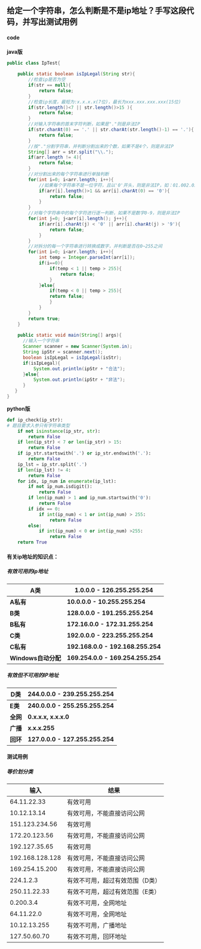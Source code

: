 ## 给定一个字符串，怎么判断是不是ip地址？手写这段代码，并写出测试用例

#### code

**java版**

```java
public class IpTest{
    
    public static boolean isIpLegal(String str){
        //检查ip是否为空
        if(str == null){
            return false;
        }
        //检查ip长度，最短为:x.x.x.x(7位)，最长为xxx.xxx.xxx.xxx(15位)
        if(str.length()<7 || str.length()>15 ){
            return false;
        }
        //对输入字符串的首末字符判断，如果是"."则是非法IP
        if(str.charAt(0) == '.' || str.charAt(str.length()-1) == '.'){
            return false;
        }
        //按"."分割字符串，并判断分割出来的个数，如果不是4个，则是非法IP
        String[] arr = str.split("\\.");
        if(arr.length != 4){
            return false;
        }
        //对分割出来的每个字符串进行单独判断
        for(int i=0; i<arr.length; i++){
            //如果每个字符串不是一位字符，且以'0'开头，则是非法IP，如：01.002.03.004
            if(arr[i].length()>1 && arr[i].charAt(0) == '0'){
                return false;
            }
        }
        //对每个字符串中的每个字符进行逐一判断，如果不是数字0-9，则是非法IP
        for(int j=0; j<arr[i].length(); j++){
            if(arr[i].charAt(j) < '0' || arr[i].charAt(j) > '9'){
                return false;
            }
        }
        //对拆分的每一个字符串进行转换成数字，并判断是否在0~255之间
        for(int i=0; i<arr.length; i++){
            int temp = Integer.parseInt(arr[i]);
            if(i==0){
                if(temp < 1 || temp > 255){
                    return false;
                }
            }else{
                if(temp < 0 || temp > 255){
                return false;
                }
            }
        }
        return true;
    } 
    
    public static void main(String[] args){
      //输入一个字符串
      Scanner scanner = new Scanner(System.in);
      String ipStr = scanner.next();
      boolean isIpLegal = isIpLegal(isStr);
      if(isIpLegal){
          System.out.println(ipStr + "合法");
      }else{
          System.out.println(ipStr + "非法");
      }
   }
}
```

**python版**

```python
def ip_check(ip_str):
# 题目要求入参只有字符串类型
    if not isinstance(ip_str, str):
        return False
    if len(ip_str) < 7 or len(ip_str) > 15:
        return False
    if ip_str.startswith('.') or ip_str.endswith('.'):
        return False
    ip_lst = ip_str.split('.')
    if len(ip_lst) != 4:
        return False
    for idx, ip_num in enumerate(ip_lst):
        if not ip_num.isdigit():
            return False
        if len(ip_num) > 1 and ip_num.startswith('0'):
            return False
        if idx == 0:
            if int(ip_num) < 1 or int(ip_num) > 255:
                return False
        else:
            if int(ip_num) < 0 or int(ip_num) >255:
                return False
    return True
```



#### 有关ip地址的知识点：

##### 有效可用的ip地址

| A类                 | 1.0.0.0 - 126.255.255.254         |
| ------------------- | --------------------------------- |
| **A私有**           | **10.0.0.0 - 10.255.255.254**     |
| **B类**             | **128.0.0.0 - 191.255.255.254**   |
| **B私有**           | **172.16.0.0 - 172.31.255.254**   |
| **C类**             | **192.0.0.0 - 223.255.255.254**   |
| **C私有**           | **192.168.0.0 - 192.168.255.254** |
| **Windows自动分配** | **169.254.0.0 - 169.254.255.254** |

##### 有效但不可用的IP地址

| D类      | 244.0.0.0 - 239.255.255.254     |
| -------- | ------------------------------- |
| **E类**  | **240.0.0.0 - 255.255.255.254** |
| **全网** | **0.x.x.x, x.x.x.0**            |
| **广播** | **x.x.x.255**                   |
| **回环** | **127.0.0.0 - 127.255.255.254** |

#### 测试用例

##### 等价划分类

| 输入            | 结果                            |
| --------------- | ------------------------------- |
| 64.11.22.33     | 有效可用                        |
| 10.12.13.14     | 有效可用，不能直接访问公网      |
| 151.123.234.56  | 有效可用                        |
| 172.20.123.56   | 有效可用，不能直接访问公网      |
| 192.127.35.65   | 有效可用                        |
| 192.168.128.128 | 有效可用，不能直接访问公网      |
| 169.254.15.200  | 有效可用，不能直接访问公网      |
| 224.1.2.3       | 有效不可用，超过有效范围（D类） |
| 250.11.22.33    | 有效不可用，超过有效范围（E类） |
| 0.200.3.4       | 有效不可用，全网地址            |
| 64.11.22.0      | 有效不可用，全网地址            |
| 10.12.13.255    | 有效不可用，广播地址            |
| 127.50.60.70    | 有效不可用，回环地址            |

